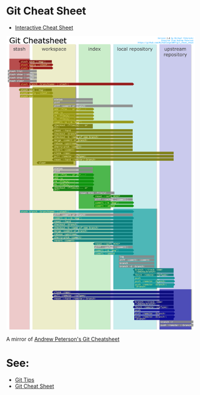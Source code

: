 # Git Cheat Sheet

* [Interactive Cheat Sheet](http://htmlpreview.github.io/?https://raw.githubusercontent.com/Michaelangel007/git_cheat_sheet/master/index.html)

![All Git Commands](git_cheat_sheet.png)

A mirror of [Andrew Peterson's Git Cheatsheet](http://www.ndpsoftware.com/git-cheatsheet.html#loc=workspace;)

# See:

* [Git Tips](https://github.com/Michaelangel007/git_tips)
* [Git Cheat Sheet](https://github.com/Michaelangel007/git_cheat_sheet)

